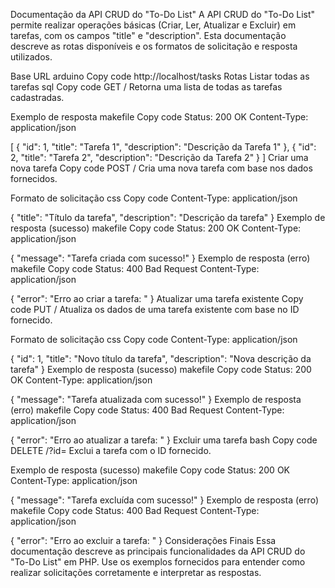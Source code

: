 Documentação da API CRUD do "To-Do List"
A API CRUD do "To-Do List" permite realizar operações básicas (Criar, Ler, Atualizar e Excluir) em tarefas, com os campos "title" e "description". Esta documentação descreve as rotas disponíveis e os formatos de solicitação e resposta utilizados.

Base URL
arduino
Copy code
http://localhost/tasks
Rotas
Listar todas as tarefas
sql
Copy code
GET /
Retorna uma lista de todas as tarefas cadastradas.

Exemplo de resposta
makefile
Copy code
Status: 200 OK
Content-Type: application/json

[
    {
        "id": 1,
        "title": "Tarefa 1",
        "description": "Descrição da Tarefa 1"
    },
    {
        "id": 2,
        "title": "Tarefa 2",
        "description": "Descrição da Tarefa 2"
    }
]
Criar uma nova tarefa
Copy code
POST /
Cria uma nova tarefa com base nos dados fornecidos.

Formato de solicitação
css
Copy code
Content-Type: application/json

{
    "title": "Título da tarefa",
    "description": "Descrição da tarefa"
}
Exemplo de resposta (sucesso)
makefile
Copy code
Status: 200 OK
Content-Type: application/json

{
    "message": "Tarefa criada com sucesso!"
}
Exemplo de resposta (erro)
makefile
Copy code
Status: 400 Bad Request
Content-Type: application/json

{
    "error": "Erro ao criar a tarefa: <mensagem de erro>"
}
Atualizar uma tarefa existente
Copy code
PUT /
Atualiza os dados de uma tarefa existente com base no ID fornecido.

Formato de solicitação
css
Copy code
Content-Type: application/json

{
    "id": 1,
    "title": "Novo título da tarefa",
    "description": "Nova descrição da tarefa"
}
Exemplo de resposta (sucesso)
makefile
Copy code
Status: 200 OK
Content-Type: application/json

{
    "message": "Tarefa atualizada com sucesso!"
}
Exemplo de resposta (erro)
makefile
Copy code
Status: 400 Bad Request
Content-Type: application/json

{
    "error": "Erro ao atualizar a tarefa: <mensagem de erro>"
}
Excluir uma tarefa
bash
Copy code
DELETE /?id=<ID>
Exclui a tarefa com o ID fornecido.

Exemplo de resposta (sucesso)
makefile
Copy code
Status: 200 OK
Content-Type: application/json

{
    "message": "Tarefa excluída com sucesso!"
}
Exemplo de resposta (erro)
makefile
Copy code
Status: 400 Bad Request
Content-Type: application/json

{
    "error": "Erro ao excluir a tarefa: <mensagem de erro>"
}
Considerações Finais
Essa documentação descreve as principais funcionalidades da API CRUD do "To-Do List" em PHP. Use os exemplos fornecidos para entender como realizar solicitações corretamente e interpretar as respostas.